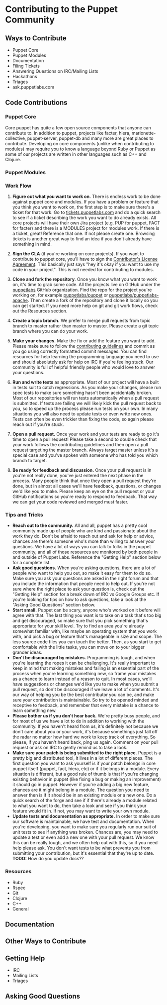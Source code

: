 # Contributing to the Puppet Community

## Ways to Contribute

* Puppet Core
* Puppet Modules
* Documentation
* Filing Tickets
* Answering Questions on IRC/Mailing Lists
* Hackathons
* Triages
* ask.puppetlabs.com

## Code Contributions

### Puppet Core

Core puppet has quite a few open source components that anyone can contribute to. In addition to puppet, projects
like facter, hiera, marionette-collective, puppet-server, puppet-db and many more are great places to contribute. Developing
on core components (unlike when contributing to modules) may require you to know a language beyond Ruby or Puppet
as some of our projects are written in other languages such as C++ and Clojure.

### Puppet Modules

### Work Flow

1. **Figure out what you want to work on.** There is endless work to be done against puppet core and modules. If you have
a problem or feature that you think you want to work on, the first step is to make sure there's a ticket for that work.
Go to [tickets.puppetlabs.com](https://tickets.puppetlabs.com/) and do a quick search to see if a ticket describing the
work you want to do already exists. All core projects will have their own Jira project (e.g. PUP for puppet, FACT for facter)
and there is a MODULES project for modules work. If there is a ticket, great! Reference that one. If not please create one.
Browsing tickets is another great way to find an idea if you don't already have something in mind.

2. **Sign the CLA** (if you're working on core projects). If you want to contribute to puppet core, you'll have to sign
the [Contributor's License Agreement](https://cla.puppetlabs.com). This basically just says "hey it's okay if you want
to use my code in your project". This is not needed for contributing to modules.

3. **Clone and fork the repository**. Once you know what you want to work on, it's time to grab some code. All the projects
live on GitHub under the [puppetlabs](https://github.com/puppetlabs) GitHub organization. Find the repo for the project
you're working on, for example [puppetlabs/puppet](https://github.com/puppetlabs/puppet) or
[puppetlabs/puppetlabs-apache](https://github.com/puppetlabs/puppetlabs-apache). Then create a fork of the repository
and clone it locally so you can get started. If you need more help on git and git work flows, check out the Resources
section.

4. **Create a topic branch.** We prefer to merge pull requests from topic branch to master rather than master to master.
Please create a git topic branch where you can do your work.

5. **Make your changes.** Make the fix or add the feature you want to add. Please make sure to follow the
[contributing guidelines](https://github.com/puppetlabs/puppet/blob/master/CONTRIBUTING.md) and commit as you go using
correctly formatted commit messages. You can find resources for help learning the programming language you need to use
and should absolutely ask for help on IRC if you're feeling stuck. Our community is full of helpful friendly people
who would love to answer your questions.

6. **Run and write tests** as appropriate. Most of our project will have a built in tests suit to catch regressions. As
you make your changes, please run spec tests to make sure something hasn't been accidentally broken. Most of our
repositories will run tests automatically when a pull request is submitted. If tests are failing we will likely kick
the pull request back to you, so to speed up the process please run tests on your own.  In many situations
you will also need to update tests or even write new ones. Tests can often be even trickier than fixing the code,
so again please reach out if you're stuck.

7. **Open a pull request.** Once your work and your tests are ready to go it's time to open a pull request! Please
take a second to double check that your work follows the contributing guidelines and then open a pull request
targeting the master branch. Always target master unless it's a special case and you've spoken with someone
who has told you which branch to target.

8. **Be ready for feedback and discussion.** Once your pull request is in you're not really done, you've just entered the
next phase in the process. Many people think that once they open a pull request they're done, but in almost all cases
we'll have feedback, questions, or changes we'd like you to make. Please keep an eye on the pull request or your GitHub
notifications so you're ready to respond to feedback. That way we can get your code reviewed and merged must faster.

### Tips and Tricks

  * **Reach out to the community.** All and all, puppet has a pretty cool community made up of people who are kind and
  passionate about the work they do. Don't be afraid to reach out and ask for help or advice, chances are there's someone
  who's more than willing to answer your questions. We have a lot of ways you can talk to folks in the puppet community,
  and all of those resources are monitored by both people in and outside of Puppet Labs. Reference the "Getting Help"
  section below for a complete list.
  * **Ask good questions.** When you're asking questions, there are a lot of people who want to help you out, so make
  it easy for them to do so. Make sure you ask your questions are asked in the right forum and that you include the
  information that people need to help out. If you're not sure where the right place to ask your question is, check out
  the "Getting Help" section for a break down of IRC vs Google Groups etc. If you're looking for tips on how to ask questions,
  take a look at the "Asking Good Questions" section below.
  * **Start small.** Puppet can be scary, anyone who's worked on it before will agree with that. The last thing you want
  is to take on a task that's too big and get discouraged, so make sure that you pick something that's appropriate for your
  skill level. Try to find an area you're already somewhat familiar with, like maybe an operating system that you work with,
  and pick a bug or feature that's manageable in size and scope. The less source code files you can touch the better. Then,
  as you start to get comfortable with the little tasks, you can move on to your bigger grander ideas.
  * **Don't be discouraged by mistakes.** Programming is tough, and when you're learning the ropes it can be challenging.
  It's really important to keep in mind that making mistakes and failing is an essential part of the process when you're
  learning something new, so frame your mistakes as a chance to learn instead of a reason to quit. In most cases, we'll
  have suggestions or changes we'd like you to make when you submit a pull request, so don't be discouraged if we leave
  a lot of comments. It's our way of helping you be the best contributor you can be, and make sure your contribution is
  maintainable. So try to be opened minded and receptive to feedback, and remember that every mistake is a chance to learn
  something new.
  * **Please bother us if you don't hear back.** We're pretty busy people, and for most of us we have a lot to do in
  addition to working with the community. If you haven't heard from us, it's definitely not because we don't care about
  you or your work, it's because somethings just fall off the radar no matter how hard we work to keep track of everything.
  So please, if you haven't heard back, ping us again. Comment on your pull request or ask on IRC to gently remind us
  to take a look.
  * **Make sure your patch is being submitted to the right place.** Puppet is a pretty big and distributed tool, it lives
  in a lot of different places. The first question you want to ask yourself is if your patch belongs in core puppet itself
  (puppet, fact, hiera, etc) or if it belongs in a module. Every situation is different, but a good rule of thumb is that
  if you're changing existing behavior in puppet (like fixing a bug or making an improvement) it should go in puppet. However
  if you're adding a big new feature, chances are it might belong in a module. The question you need to answer then is if
  it should be in an existing module or a new one. Do a quick search of the forge and see if if there's already a module
  related to what you want to do, then take a look and see if you think your feature would fit in. If not, you may want
  to write your own module.
  * **Update tests and documentation as appropriate.** In order to make sure our software is maintainable, we have test
  and documentation. When you're developing, you want to make sure you regularly run our suit of unit tests to see if
  anything was broken. Chances are, you may need to update a test or even add a new one with your pull request. We know
  this can be really tough, and we often help out with this, so if you need help please ask. You don't want tests to be
  what prevents you from submitting your contribution, but it's essential that they're up to date. **TODO:** How do you
  update docs??

### Resources

  * Ruby
  * Rspec
  * Git
  * Clojure
  * C++
  * General

## Documentation

## Other Ways to Contribute

## Getting Help

  * IRC
  * Mailing Lists
  * Triages

## Asking Good Questions
